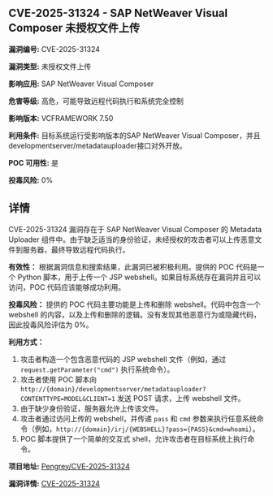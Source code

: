 ## CVE-2025-31324 - SAP NetWeaver Visual Composer 未授权文件上传

**漏洞编号:** CVE-2025-31324

**漏洞类型:** 未授权文件上传

**影响应用:** SAP NetWeaver Visual Composer

**危害等级:** 高危，可能导致远程代码执行和系统完全控制

**影响版本:** VCFRAMEWORK 7.50

**利用条件:** 目标系统运行受影响版本的SAP NetWeaver Visual Composer，并且developmentserver/metadatauploader接口对外开放。

**POC 可用性:** 是

**投毒风险:** 0%

## 详情

CVE-2025-31324 漏洞存在于 SAP NetWeaver Visual Composer 的 Metadata Uploader 组件中。由于缺乏适当的身份验证，未经授权的攻击者可以上传恶意文件到服务器，最终导致远程代码执行。

**有效性：**
根据漏洞信息和搜索结果，此漏洞已被积极利用。提供的 POC 代码是一个 Python 脚本，用于上传一个 JSP webshell。如果目标系统存在漏洞并且可以访问，POC 代码应该能够成功利用。

**投毒风险：**
提供的 POC 代码主要功能是上传和删除 webshell。代码中包含一个 webshell 的内容，以及上传和删除的逻辑。没有发现其他恶意行为或隐藏代码，因此投毒风险评估为 0%。

**利用方式：**
1.  攻击者构造一个包含恶意代码的 JSP webshell 文件（例如，通过 `request.getParameter("cmd")` 执行系统命令）。
2.  攻击者使用 POC 脚本向 `http://{domain}/developmentserver/metadatauploader?CONTENTTYPE=MODEL&CLIENT=1` 发送 POST 请求，上传 webshell 文件。
3.  由于缺少身份验证，服务器允许上传该文件。
4.  攻击者通过访问上传的 webshell，并传递 `pass` 和 `cmd` 参数来执行任意系统命令（例如，`http://{domain}/irj/{WEBSHELL}?pass={PASS}&cmd=whoami`）。
5.  POC 脚本提供了一个简单的交互式 shell，允许攻击者在目标系统上执行命令。

**项目地址:** [Pengrey/CVE-2025-31324](https://github.com/Pengrey/CVE-2025-31324)

**漏洞详情:** [CVE-2025-31324](https://nvd.nist.gov/vuln/detail/CVE-2025-31324)